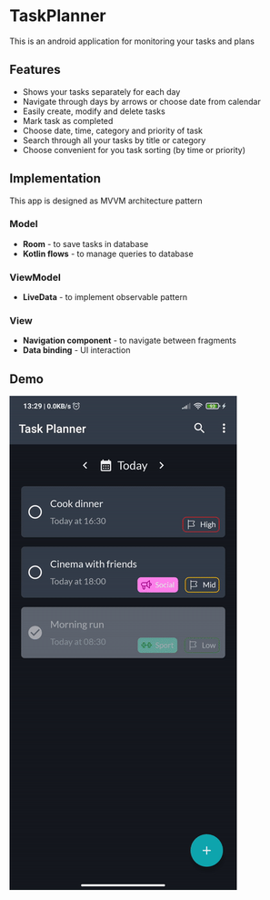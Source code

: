 # TaskPlanner
This is an android application for monitoring your tasks and plans

## Features
* Shows your tasks separately for each day
* Navigate through days by arrows or choose date from calendar
* Easily create, modify and delete tasks
* Mark task as completed
* Choose date, time, category and priority of task
* Search through all your tasks by title or category
* Choose convenient for you task sorting (by time or priority)

## Implementation
This app is designed as MVVM architecture pattern

### Model
  * __Room__ - to save tasks in database
  * __Kotlin flows__ - to manage queries to database
### ViewModel
  * __LiveData__ - to implement observable pattern
### View
  * __Navigation component__ - to navigate between fragments
  * __Data binding__ - UI interaction

## Demo
<img src="demo/tasks_demo.gif"/>
